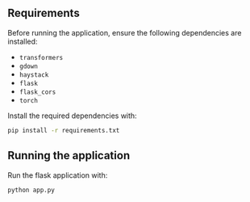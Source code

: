 ## Requirements

Before running the application, ensure the following dependencies are installed:

- `transformers`
- `gdown`
- `haystack`
- `flask`
- `flask_cors`
- `torch`

Install the required dependencies with:

```bash
pip install -r requirements.txt
```

## Running the application

Run the flask application with:

```bash
python app.py
```